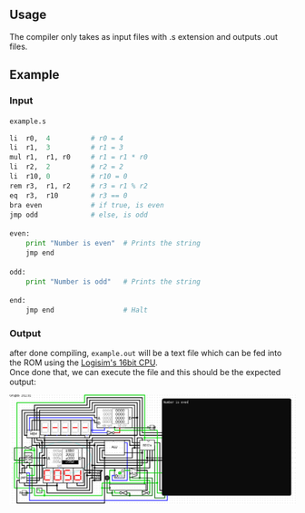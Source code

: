 ## Usage
The compiler only takes as input files with .s extension and outputs .out
files.

## Example
### Input
`example.s`

```Python
li  r0,  4          # r0 = 4
li  r1,  3          # r1 = 3
mul r1,  r1, r0     # r1 = r1 * r0
li  r2,  2          # r2 = 2
li  r10, 0          # r10 = 0 
rem r3,  r1, r2     # r3 = r1 % r2
eq  r3,  r10        # r3 == 0
bra even            # if true, is even
jmp odd             # else, is odd

even:
    print "Number is even"  # Prints the string
    jmp end

odd:
    print "Number is odd"   # Prints the string

end:
    jmp end 	            # Halt
```

### Output
after done compiling, `example.out` will be a text file which can be fed into
the ROM using the [Logisim's 16bit CPU](https://github.com/jaimesoad/OAC-16bit-computer).
\
Once done that, we can execute the file and this should be the expected
output:

![Expected output](https://raw.githubusercontent.com/jaimesoad/mips-16bit-compiler/main/static/example.png "16 bit computer in Logisim")